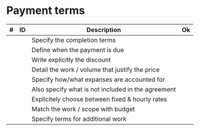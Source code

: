 # Payment terms

| # | ID | Description | Ok |
| -- | -------- | ---------------------- | - |
| | | Specify the completion terms | |
| | | Define when the payment is due | |
| | | Write explicitly the discount | |
| | | Detail the work / volume that justify the price | |
| | | Specify how/what expanses are accounted for | |
| | | Also specify what is not included in the agreement | |
| | | Explicitely choose between fixed & hourly rates | |
| | | Match the work / scope with budget | |
| | | Specify terms for additional work | |
